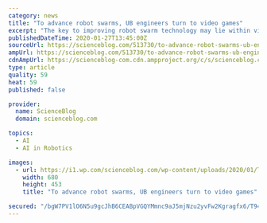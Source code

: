 ```yaml
---
category: news
title: "To advance robot swarms, UB engineers turn to video games"
excerpt: "The key to improving robot swarm technology may lie within video games. That’s according to a research team from UB’s Artificial Intelligence Institute, which received a $316,000 federal grant to study the decisions people make — as well as biometric information such as their brain waves and eye movements — while gaming. Researchers ..."
publishedDateTime: 2020-01-27T13:45:00Z
sourceUrl: https://scienceblog.com/513730/to-advance-robot-swarms-ub-engineers-turn-to-video-games/
ampUrl: https://scienceblog.com/513730/to-advance-robot-swarms-ub-engineers-turn-to-video-games/amp/
cdnAmpUrl: https://scienceblog-com.cdn.ampproject.org/c/s/scienceblog.com/513730/to-advance-robot-swarms-ub-engineers-turn-to-video-games/amp/
type: article
quality: 59
heat: 59
published: false

provider:
  name: ScienceBlog
  domain: scienceblog.com

topics:
  - AI
  - AI in Robotics

images:
  - url: https://i1.wp.com/scienceblog.com/wp-content/uploads/2020/01/To-advance-robot-swarms-UB-engineers-turn-to-video-games.jpg?fit=680%2C453&ssl=1
    width: 680
    height: 453
    title: "To advance robot swarms, UB engineers turn to video games"

secured: "/bgW7PV1lO6N5u9gcJhB6CEABpVGQYMmnc9aJ5mjNzu2yvFw2Kgragfx6/T94z7P22nR/zqLeYR3/DDDTLVzuhEKvE7gJI3SVZD4J5gsRoi6VbKSYAvfIVrMM7djbPaV7Ul5tcE8dBUec85ZAhllPaJrJ0Zt8UHU1RxamAh6riJ34js9hij3Tm4D8cvuRIOqYCiHPPMgwcjd7BN3fz32RRvN4YGC8KSyeIkGbzkaxMZMlOY7DOJxKlM44liD2+bnLO6/yU8aYJK+WAkU7n2z24sCksVC3iaE0WWFAXkPREa0pS+3rGEgEitBl7pFdZOMDWgSPQFhTNKzGrYlPjuXUC8DLgl7jQhwr7o8CLPgPMOJo26HXZ5z5oCmAO630UXGzIIIpl4FXMG2imYNHPjmn/etEpJk2fxbBozxh62WGtEh8PYGqxSHu6sfZrTqN7BYF7b8xGasnQoTQE0ac9El2GmA7EDh2QAjqookUFeQRzk=;FmiiW8DPv1TBpkoiDHmhAA=="
---
```


